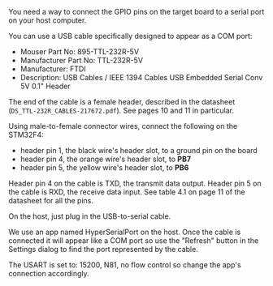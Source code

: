 You need a way to connect the GPIO pins on the target board to a serial port on
your host computer.

You can use a USB cable specifically designed to appear as a COM port:

* Mouser Part No: 	895-TTL-232R-5V
* Manufacturer Part No: 	TTL-232R-5V
* Manufacturer: 	FTDI
* Description: 	USB Cables / IEEE 1394 Cables USB Embedded Serial Conv 5V 0.1" Header

The end of the cable is a female header, described in the datasheet
(`DS_TTL-232R_CABLES-217672.pdf`).  See pages 10 and 11 in particular.

Using male-to-female connector wires, connect the following on the STM32F4:

* header pin 1, the black wire's header slot, to a ground pin on the board
* header pin 4, the orange wire's header slot, to **PB7**
* header pin 5, the yellow wire's header slot, to **PB6**

Header pin 4 on the cable is TXD, the transmit data output.
Header pin 5 on the cable is RXD, the receive data input.
See table 4.1 on page 11 of the datasheet for all the pins.

On the host, just plug in the USB-to-serial cable.

We use an app named HyperSerialPort on the host.  Once the cable is connected it
will appear like a COM port so use the "Refresh" button in the Settings dialog
to find the port represented by the cable.

The USART is set to: 15200, N81, no flow control so change the app's connection
accordingly.